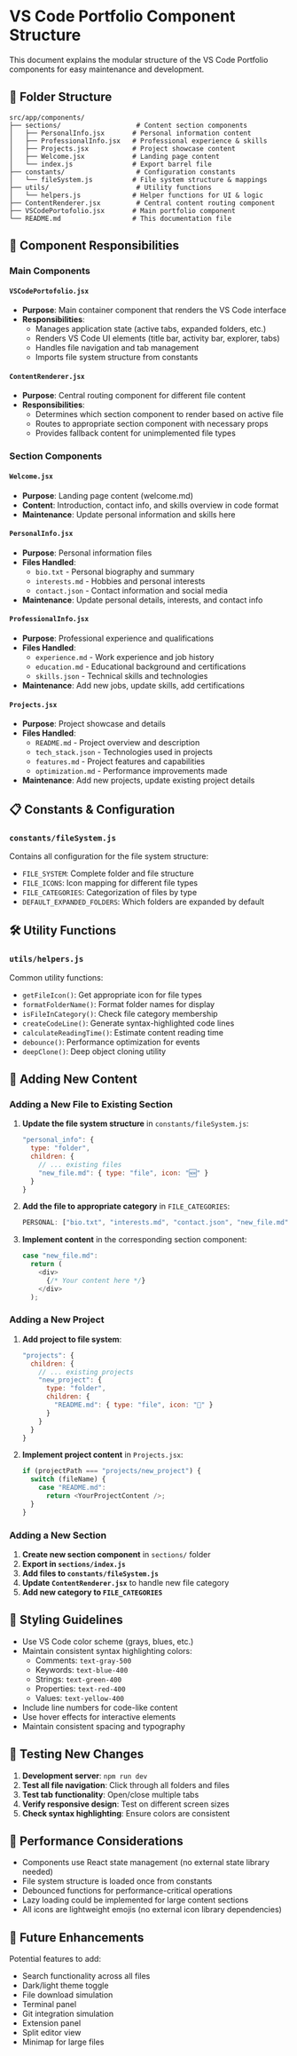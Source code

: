 # VS Code Portfolio Component Structure

This document explains the modular structure of the VS Code Portfolio components for easy maintenance and development.

## 📁 Folder Structure

```
src/app/components/
├── sections/                   # Content section components
│   ├── PersonalInfo.jsx       # Personal information content
│   ├── ProfessionalInfo.jsx   # Professional experience & skills
│   ├── Projects.jsx           # Project showcase content
│   ├── Welcome.jsx            # Landing page content
│   └── index.js               # Export barrel file
├── constants/                  # Configuration constants
│   └── fileSystem.js          # File system structure & mappings
├── utils/                      # Utility functions
│   └── helpers.js             # Helper functions for UI & logic
├── ContentRenderer.jsx         # Central content routing component
├── VSCodePortofolio.jsx       # Main portfolio component
└── README.md                  # This documentation file
```

## 🔧 Component Responsibilities

### Main Components

#### `VSCodePortofolio.jsx`
- **Purpose**: Main container component that renders the VS Code interface
- **Responsibilities**:
  - Manages application state (active tabs, expanded folders, etc.)
  - Renders VS Code UI elements (title bar, activity bar, explorer, tabs)
  - Handles file navigation and tab management
  - Imports file system structure from constants

#### `ContentRenderer.jsx`
- **Purpose**: Central routing component for different file content
- **Responsibilities**:
  - Determines which section component to render based on active file
  - Routes to appropriate section component with necessary props
  - Provides fallback content for unimplemented file types

### Section Components

#### `Welcome.jsx`
- **Purpose**: Landing page content (welcome.md)
- **Content**: Introduction, contact info, and skills overview in code format
- **Maintenance**: Update personal information and skills here

#### `PersonalInfo.jsx`
- **Purpose**: Personal information files
- **Files Handled**:
  - `bio.txt` - Personal biography and summary
  - `interests.md` - Hobbies and personal interests  
  - `contact.json` - Contact information and social media
- **Maintenance**: Update personal details, interests, and contact info

#### `ProfessionalInfo.jsx`
- **Purpose**: Professional experience and qualifications
- **Files Handled**:
  - `experience.md` - Work experience and job history
  - `education.md` - Educational background and certifications
  - `skills.json` - Technical skills and technologies
- **Maintenance**: Add new jobs, update skills, add certifications

#### `Projects.jsx`
- **Purpose**: Project showcase and details
- **Files Handled**:
  - `README.md` - Project overview and description
  - `tech_stack.json` - Technologies used in projects
  - `features.md` - Project features and capabilities
  - `optimization.md` - Performance improvements made
- **Maintenance**: Add new projects, update existing project details

## 📋 Constants & Configuration

### `constants/fileSystem.js`
Contains all configuration for the file system structure:
- `FILE_SYSTEM`: Complete folder and file structure
- `FILE_ICONS`: Icon mapping for different file types
- `FILE_CATEGORIES`: Categorization of files by type
- `DEFAULT_EXPANDED_FOLDERS`: Which folders are expanded by default

## 🛠️ Utility Functions

### `utils/helpers.js`
Common utility functions:
- `getFileIcon()`: Get appropriate icon for file types
- `formatFolderName()`: Format folder names for display
- `isFileInCategory()`: Check file category membership
- `createCodeLine()`: Generate syntax-highlighted code lines
- `calculateReadingTime()`: Estimate content reading time
- `debounce()`: Performance optimization for events
- `deepClone()`: Deep object cloning utility

## 🔄 Adding New Content

### Adding a New File to Existing Section

1. **Update the file system structure** in `constants/fileSystem.js`:
   ```javascript
   "personal_info": {
     type: "folder",
     children: {
       // ... existing files
       "new_file.md": { type: "file", icon: "🆕" }
     }
   }
   ```

2. **Add the file to appropriate category** in `FILE_CATEGORIES`:
   ```javascript
   PERSONAL: ["bio.txt", "interests.md", "contact.json", "new_file.md"]
   ```

3. **Implement content** in the corresponding section component:
   ```javascript
   case "new_file.md":
     return (
       <div>
         {/* Your content here */}
       </div>
     );
   ```

### Adding a New Project

1. **Add project to file system**:
   ```javascript
   "projects": {
     children: {
       // ... existing projects
       "new_project": {
         type: "folder",
         children: {
           "README.md": { type: "file", icon: "📖" }
         }
       }
     }
   }
   ```

2. **Implement project content** in `Projects.jsx`:
   ```javascript
   if (projectPath === "projects/new_project") {
     switch (fileName) {
       case "README.md":
         return <YourProjectContent />;
     }
   }
   ```

### Adding a New Section

1. **Create new section component** in `sections/` folder
2. **Export in `sections/index.js`**
3. **Add files to `constants/fileSystem.js`**
4. **Update `ContentRenderer.jsx`** to handle new file category
5. **Add new category to `FILE_CATEGORIES`**

## 🎨 Styling Guidelines

- Use VS Code color scheme (grays, blues, etc.)
- Maintain consistent syntax highlighting colors:
  - Comments: `text-gray-500`
  - Keywords: `text-blue-400`
  - Strings: `text-green-400`
  - Properties: `text-red-400`
  - Values: `text-yellow-400`
- Include line numbers for code-like content
- Use hover effects for interactive elements
- Maintain consistent spacing and typography

## 🧪 Testing New Changes

1. **Development server**: `npm run dev`
2. **Test all file navigation**: Click through all folders and files
3. **Test tab functionality**: Open/close multiple tabs
4. **Verify responsive design**: Test on different screen sizes
5. **Check syntax highlighting**: Ensure colors are consistent

## 🚀 Performance Considerations

- Components use React state management (no external state library needed)
- File system structure is loaded once from constants
- Debounced functions for performance-critical operations
- Lazy loading could be implemented for large content sections
- All icons are lightweight emojis (no external icon library dependencies)

## 🔮 Future Enhancements

Potential features to add:
- Search functionality across all files
- Dark/light theme toggle
- File download simulation
- Terminal panel
- Git integration simulation
- Extension panel
- Split editor view
- Minimap for large files